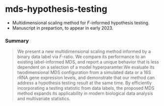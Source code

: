 # mds-hypothesis-testing

- Multidimensional scaling method for _F_-informed hypothesis testing.
- Manuscript in prepartion, to appear in early 2023.

### Summary
>We present a new multidimensional scaling method informed by a binary data label via _F_-ratio. We compare its performance to an existing label-informed MDS, and report a unique behavior that is less dependent on a selection of a model hyperparamter.We evaluate its twodimensional MDS configuration from a simulated data or a 16S rRNA gene expression levels, and demonstrate that our method can address a hypothesis testing result at the same time. By efficiently incorporating a testing statistic from data labels, the proposed MDS method expands its applicability in modern biological data analysis and multivariate statistics.
